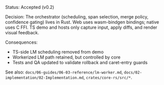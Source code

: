 <!--══════════════════════════════════════════════════════════
  ╔══════════════════════════════════════════════════════════════╗
  ║  ░  ADR-0005: RUST‑FIRST ORCHESTRATOR (V0.2)  ░░░░░░░░░░░░░  ║
  ║                                                              ║
  ║                                                              ║
  ║                                                              ║
  ║                                                              ║
  ║           ╌╌  P L A C E H O L D E R  ╌╌                      ║
  ║                                                              ║
  ║                                                              ║
  ║                                                              ║
  ║                                                              ║
  ╚══════════════════════════════════════════════════════════════╝
    • WHAT ▸ Move scheduling/merge policy into Rust core; TS becomes host
    • WHY  ▸ Performance, safety, single source of truth across platforms
    • HOW  ▸ `crates/core-rs` adds engine, confidence, tapestry, FFI/WASM
-->

Status: Accepted (v0.2)

Decision: The orchestrator (scheduling, span selection, merge policy, confidence gating) lives in Rust. Web uses wasm-bindgen bindings; native uses C FFI. TS demo and hosts only capture input, apply diffs, and render visual feedback.

Consequences:

- TS-side LM scheduling removed from demo
- Workerized LM path retained, but controlled by core
- Tests and QA updated to validate rollback and caret-entry guards

See also: `docs/06-guides/06-03-reference/lm-worker.md`, `docs/02-implementation/02-Implementation.md`, `crates/core-rs/src/*`.
